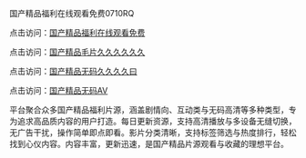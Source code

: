 国产精品福利在线观看免费0710RQ

点击访问：<a href="https://heiliaoow5kzm.pages.dev">国产精品福利在线观看免费</a> 

点击访问：<a href="https://heiliaoow5kzm.pages.dev">国产精品毛片久久久久久久</a> 

点击访问：<a href="https://heiliaoow5kzm.pages.dev">国产精品无码久久久久曰</a> 

点击访问：<a href="https://heiliaoow5kzm.pages.dev">国产精品无码AV</a> 

平台聚合众多国产精品福利片源，涵盖剧情向、互动类与无码高清等多种类型，专为追求高品质内容的用户打造。每日更新资源，支持高清播放与多设备无缝切换，无广告干扰，操作简单即点即看。影片分类清晰，支持标签筛选与热度排行，轻松找到心仪内容。内容丰富，更新迅速，是国产精品片源观看与收藏的理想平台。

<span style="display:none;">[Canonical link](https://github.com/E20250710/So3 ）</span>
